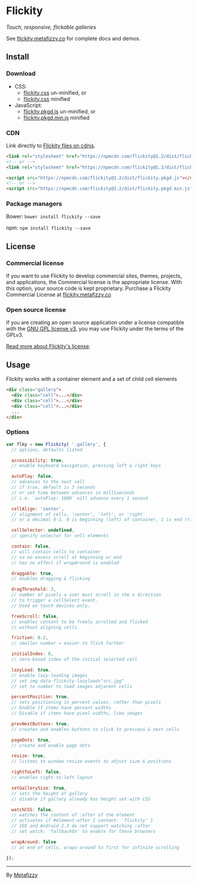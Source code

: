 # Flickity

_Touch, responsive, flickable galleries_

See [flickity.metafizzy.co](http://flickity.metafizzy.co) for complete docs and demos.

## Install

### Download

+ CSS:
  - [flickity.css](https://github.com/metafizzy/flickity/raw/master/dist/flickity.css) un-minified, or
  - [flickity.css](https://github.com/metafizzy/flickity/raw/master/dist/flickity.min.css) minified
+ JavaScript:
  - [flickity.pkgd.js](https://github.com/metafizzy/flickity/raw/master/dist/flickity.pkgd.js) un-minified, or
  - [flickity.pkgd.min.js](https://github.com/metafizzy/flickity/raw/master/dist/flickity.pkgd.min.js) minified

### CDN

Link directly to [Flickity files on cdnjs](https://cdnjs.com/libraries/flickity).

``` html
<link rel="stylesheet" href="https://npmcdn.com/flickity@1.2/dist/flickity.pkgd.css">
<!-- or -->
<link rel="stylesheet" href="https://npmcdn.com/flickity@1.2/dist/flickity.pkgd.min.css">
```

``` html
<script src="https://npmcdn.com/flickity@1.2/dist/flickity.pkgd.js"></script>
<!-- or -->
<script src="https://npmcdn.com/flickity@1.2/dist/flickity.pkgd.min.js"></script>
```

### Package managers

Bower: `bower install flickity --save`

npm: `npm install flickity --save`

## License

### Commercial license

If you want to use Flickity to develop commercial sites, themes, projects, and applications, the Commercial license is the appropriate license. With this option, your source code is kept proprietary. Purchase a Flickity Commercial License at [flickity.metafizzy.co](http://flickity.metafizzy.co/#commercial-license)

### Open source license

If you are creating an open source application under a license compatible with the [GNU GPL license v3](https://www.gnu.org/licenses/gpl-3.0.html), you may use Flickity under the terms of the GPLv3.

[Read more about Flickity's license](http://flickity.metafizzy.co/license.html).

## Usage

Flickity works with a container element and a set of child cell elements

``` html
<div class="gallery">
  <div class="cell">...</div>
  <div class="cell">...</div>
  <div class="cell">...</div>
  ...
</div>
```

### Options

``` js
var flky = new Flickity( '.gallery', {
  // options, defaults listed

  accessibility: true,
  // enable keyboard navigation, pressing left & right keys

  autoPlay: false,
  // advances to the next cell
  // if true, default is 3 seconds
  // or set time between advances in milliseconds
  // i.e. `autoPlay: 1000` will advance every 1 second

  cellAlign: 'center',
  // alignment of cells, 'center', 'left', or 'right'
  // or a decimal 0-1, 0 is beginning (left) of container, 1 is end (right)

  cellSelector: undefined,
  // specify selector for cell elements

  contain: false,
  // will contain cells to container
  // so no excess scroll at beginning or end
  // has no effect if wrapAround is enabled

  draggable: true,
  // enables dragging & flicking

  dragThreshold: 3,
  // number of pixels a user must scroll in the x direction
  // to trigger a cellSelect event. 
  // Used on touch devices only.

  freeScroll: false,
  // enables content to be freely scrolled and flicked
  // without aligning cells

  friction: 0.2,
  // smaller number = easier to flick farther

  initialIndex: 0,
  // zero-based index of the initial selected cell

  lazyLoad: true,
  // enable lazy-loading images
  // set img data-flickity-lazyload="src.jpg"
  // set to number to load images adjacent cells

  percentPosition: true,
  // sets positioning in percent values, rather than pixels
  // Enable if items have percent widths
  // Disable if items have pixel widths, like images

  prevNextButtons: true,
  // creates and enables buttons to click to previous & next cells

  pageDots: true,
  // create and enable page dots

  resize: true,
  // listens to window resize events to adjust size & positions

  rightToLeft: false,
  // enables right-to-left layout

  setGallerySize: true,
  // sets the height of gallery
  // disable if gallery already has height set with CSS

  watchCSS: false,
  // watches the content of :after of the element
  // activates if #element:after { content: 'flickity' }
  // IE8 and Android 2.3 do not support watching :after
  // set watch: 'fallbackOn' to enable for these browsers

  wrapAround: false
  // at end of cells, wraps-around to first for infinite scrolling

});
```

---

By [Metafizzy](http://metafizzy.co)
